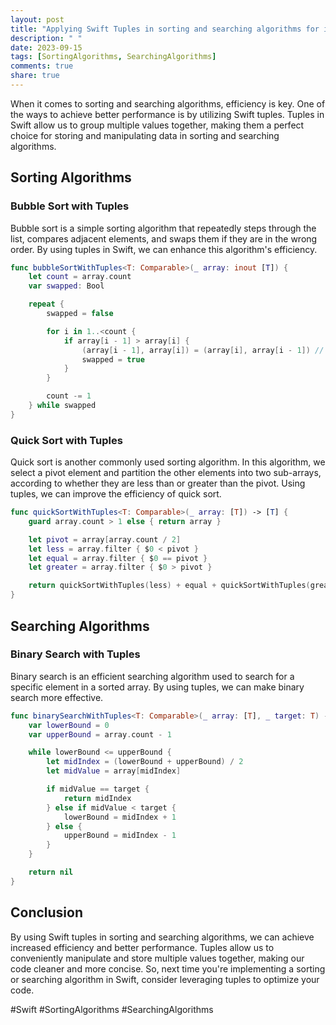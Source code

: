 ```yaml
---
layout: post
title: "Applying Swift Tuples in sorting and searching algorithms for increased efficiency."
description: " "
date: 2023-09-15
tags: [SortingAlgorithms, SearchingAlgorithms]
comments: true
share: true
---
```


When it comes to sorting and searching algorithms, efficiency is key. One of the ways to achieve better performance is by utilizing Swift tuples. Tuples in Swift allow us to group multiple values together, making them a perfect choice for storing and manipulating data in sorting and searching algorithms.

## Sorting Algorithms

### Bubble Sort with Tuples

Bubble sort is a simple sorting algorithm that repeatedly steps through the list, compares adjacent elements, and swaps them if they are in the wrong order. By using tuples in Swift, we can enhance this algorithm's efficiency.

```swift
func bubbleSortWithTuples<T: Comparable>(_ array: inout [T]) {
    let count = array.count
    var swapped: Bool

    repeat {
        swapped = false

        for i in 1..<count {
            if array[i - 1] > array[i] {
                (array[i - 1], array[i]) = (array[i], array[i - 1]) // Swap using tuples
                swapped = true
            }
        }

        count -= 1
    } while swapped
}
```

### Quick Sort with Tuples

Quick sort is another commonly used sorting algorithm. In this algorithm, we select a pivot element and partition the other elements into two sub-arrays, according to whether they are less than or greater than the pivot. Using tuples, we can improve the efficiency of quick sort.

```swift
func quickSortWithTuples<T: Comparable>(_ array: [T]) -> [T] {
    guard array.count > 1 else { return array }

    let pivot = array[array.count / 2]
    let less = array.filter { $0 < pivot }
    let equal = array.filter { $0 == pivot }
    let greater = array.filter { $0 > pivot }

    return quickSortWithTuples(less) + equal + quickSortWithTuples(greater)
}
```


## Searching Algorithms

### Binary Search with Tuples

Binary search is an efficient searching algorithm used to search for a specific element in a sorted array. By using tuples, we can make binary search more effective.

```swift
func binarySearchWithTuples<T: Comparable>(_ array: [T], _ target: T) -> Int? {
    var lowerBound = 0
    var upperBound = array.count - 1

    while lowerBound <= upperBound {
        let midIndex = (lowerBound + upperBound) / 2
        let midValue = array[midIndex]

        if midValue == target {
            return midIndex
        } else if midValue < target {
            lowerBound = midIndex + 1
        } else {
            upperBound = midIndex - 1
        }
    }

    return nil
}
```

## Conclusion

By using Swift tuples in sorting and searching algorithms, we can achieve increased efficiency and better performance. Tuples allow us to conveniently manipulate and store multiple values together, making our code cleaner and more concise. So, next time you're implementing a sorting or searching algorithm in Swift, consider leveraging tuples to optimize your code.

#Swift #SortingAlgorithms #SearchingAlgorithms